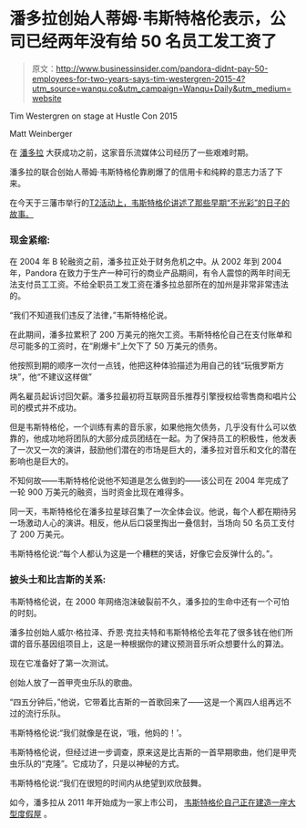 # 潘多拉创始人蒂姆·韦斯特格伦表示，公司已经两年没有给 50 名员工发工资了

> 原文：<http://www.businessinsider.com/pandora-didnt-pay-50-employees-for-two-years-says-tim-westergren-2015-4?utm_source=wanqu.co&utm_campaign=Wanqu+Daily&utm_medium=website>

 Tim Westergren on stage at Hustle Con 2015

Matt Weinberger

在 [潘多拉](http://www.pandora.com) 大获成功之前，这家音乐流媒体公司经历了一些艰难时期。

潘多拉的联合创始人蒂姆·韦斯特格伦靠刷爆了的信用卡和纯粹的意志力活了下来。

在今天于三藩市举行的[T2活动上，韦斯特格伦讲述了那些早期“不光彩”的日子的故事。](http://www.hustlecon.com)

### 现金紧缩:

在 2004 年 B 轮融资之前，潘多拉正处于财务危机之中。从 2002 年到 2004 年，Pandora 在致力于生产一种可行的商业产品期间，有令人震惊的两年时间无法支付员工工资。不给全职员工发工资在潘多拉总部所在的加州是非常非常违法的。

“我们不知道我们违反了法律，”韦斯特格伦说。

在此期间，潘多拉累积了 200 万美元的拖欠工资。韦斯特格伦自己在支付账单和尽可能多的工资时，在“刷爆卡”上欠下了 50 万美元的债务。

他按照到期的顺序一次付一点钱，他把这种体验描述为用自己的钱“玩俄罗斯方块”，他“不建议这样做”

两名雇员起诉讨回欠薪。潘多拉最初将互联网音乐推荐引擎授权给零售商和唱片公司的模式并不成功。

但是韦斯特格伦，一个训练有素的音乐家，如果他拖欠债务，几乎没有什么可以依靠的，他成功地将团队的大部分成员团结在一起。为了保持员工的积极性，他发表了一次又一次的演讲，鼓励他们潜在的市场是巨大的，潘多拉对音乐和文化的潜在影响也是巨大的。

不知何故——韦斯特格伦说他不知道是怎么做到的——该公司在 2004 年完成了一轮 900 万美元的融资，当时资金比现在难得多。

同一天，韦斯特格伦在潘多拉星球召集了一次全体会议。他说，每个人都在期待另一场激动人心的演讲。相反，他从后口袋里掏出一叠信封，当场向 50 名员工支付了 200 万美元。

韦斯特格伦说:“每个人都认为这是一个糟糕的笑话，好像它会反弹什么的。”。

### 披头士和比吉斯的关系:

韦斯特格伦说，在 2000 年网络泡沫破裂前不久，潘多拉的生命中还有一个可怕的时刻。

潘多拉创始人威尔·格拉泽、乔恩·克拉夫特和韦斯特格伦去年花了很多钱在他们所谓的音乐基因组项目上，这是一种根据你的建议预测音乐听众想要什么的算法。

现在它准备好了第一次测试。

创始人放了一首甲壳虫乐队的歌曲。

“四五分钟后，”他说，它带着比吉斯的一首歌回来了——这是一个离四人组再远不过的流行乐队。

韦斯特格伦说:“我们就像是在说，‘哦，他妈的！’。

韦斯特格伦说，但经过进一步调查，原来这是比吉斯的一首早期歌曲，他们是甲壳虫乐队的“克隆”。它成功了，只是以神秘的方式。

韦斯特格伦说:“我们在很短的时间内从绝望到欢欣鼓舞。

如今，潘多拉从 2011 年开始成为一家上市公司， [韦斯特格伦自己正在建造一座大型度假屋](https://www.businessinsider.com/pandora-cofounder-plans-to-build-a-massive-vacation-home-2014-11) 。